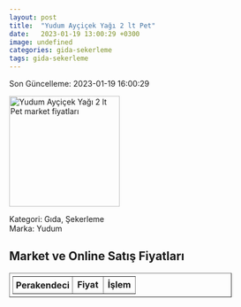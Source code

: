 ```yaml
---
layout: post
title:  "Yudum Ayçiçek Yağı 2 lt Pet"
date:   2023-01-19 13:00:29 +0300
image: undefined
categories: gida-sekerleme
tags: gida-sekerleme
---
```


Son Güncelleme: 2023-01-19 16:00:29

<img src="undefined" width="200" alt="Yudum Ayçiçek Yağı 2 lt Pet market fiyatları" />

Kategori: Gıda, Şekerleme
<br />
Marka: Yudum

<h2>Market ve Online Satış Fiyatları</h2>

<table border="1" style="padding: 5px;width:80%;">
  <tr>
    <td style="padding: 5px;"><strong>Perakendeci</strong></td>
    <td><strong>Fiyat</strong></td>
    <td><strong>İşlem</strong></td>
  </tr>
  
</table>
